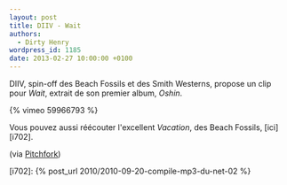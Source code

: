 ```yaml
---
layout: post
title: DIIV - Wait
authors:
  - Dirty Henry
wordpress_id: 1185
date: 2013-02-27 10:00:00 +0100
---
```


DIIV, spin-off des Beach Fossils et des Smith Westerns, propose un clip pour
_Wait_, extrait de son premier album, _Oshin_.

{% vimeo 59966793 %}

Vous pouvez aussi réécouter l'excellent _Vacation_, des Beach Fossils,
[ici][i702].

(via
[Pitchfork](http://pitchfork.com/news/49644-watch-diivs-video-for-wait-starring-sky-ferreira-and-some-topless-women/))

[i702]: {% post_url 2010/2010-09-20-compile-mp3-du-net-02 %}
